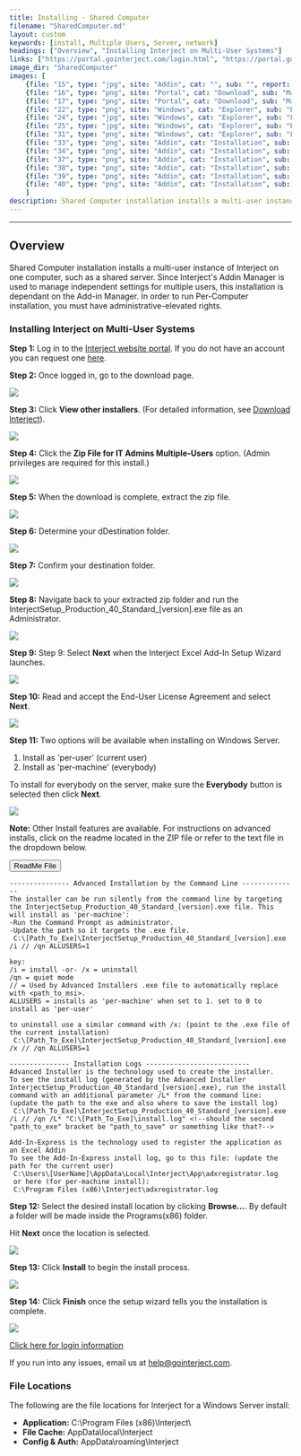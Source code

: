 ```yaml
---
title: Installing - Shared Computer
filename: "SharedComputer.md"
layout: custom
keywords: [install, Multiple Users, Server, network]
headings: ["Overview", "Installing Interject on Multi-User Systems"]
links: ["https://portal.gointerject.com/login.html", "https://portal.gointerject.com/invite.html?mode=create", "/wPortal/DownloadInterject.html", "https://docs.gointerject.com/wAbout/Logging-In.html", "mailto:help@gointerject.com"]
image_dir: "SharedComputer"
images: [
    {file: "15", type: "jpg", site: "Addin", cat: "", sub: "", report: "", ribbon: "", config: ""}, 
    {file: "16", type: "png", site: "Portal", cat: "Download", sub: "Main", report: "", ribbon: "", config: ""}, 
    {file: "17", type: "png", site: "Portal", cat: "Download", sub: "Main", report: "", ribbon: "", config: ""}, 
    {file: "22", type: "png", site: "Windows", cat: "Explorer", sub: "Extract All", report: "", ribbon: "", config: ""}, 
    {file: "24", type: "jpg", site: "Windows", cat: "Explorer", sub: "Folder", report: "", ribbon: "", config: ""}, 
    {file: "25", type: "jpg", site: "Windows", cat: "Explorer", sub: "Extract", report: "", ribbon: "", config: ""}, 
    {file: "31", type: "png", site: "Windows", cat: "Explorer", sub: "Folder", report: "", ribbon: "", config: ""}, 
    {file: "33", type: "png", site: "Addin", cat: "Installation", sub: "Setup Wizard", report: "", ribbon: "", config: ""}, 
    {file: "34", type: "png", site: "Addin", cat: "Installation", sub: "Installation Type", report: "", ribbon: "", config: ""}, 
    {file: "37", type: "png", site: "Addin", cat: "Installation", sub: "End-User License Agreement", report: "", ribbon: "", config: ""}, 
    {file: "38", type: "png", site: "Addin", cat: "Installation", sub: "Select Installation Folder", report: "", ribbon: "", config: ""}, 
    {file: "39", type: "png", site: "Addin", cat: "Installation", sub: "Ready to Install", report: "", ribbon: "", config: ""}, 
    {file: "40", type: "png", site: "Addin", cat: "Installation", sub: "Completed Install", report: "", ribbon: "", config: ""}
    ]
description: Shared Computer installation installs a multi-user instance of Interject on one computer, such as a shared server. Since Interject's Addin Manager is used to manage independent settings for multiple users, this installation is dependant on the Add-in Manager. In order to run Per-Computer installation, you must have administrative-elevated rights.
---
```

* * *

## Overview

Shared Computer installation installs a multi-user instance of Interject on one computer, such as a shared server. Since Interject's Addin Manager is used to manage independent settings for multiple users, this installation is dependant on the Add-in Manager. In order to run Per-Computer installation, you must have administrative-elevated rights.

### Installing Interject on Multi-User Systems

**Step 1:** Log in to the [Interject website portal](https://portal.gointerject.com/login.html). If you do not have an account you can request one [here](https://portal.gointerject.com/invite.html?mode=create).

**Step 2:** Once logged in, go to the download page.

![](/images/SharedComputer/15.jpg)
<br>

**Step 3:** Click **View other installers**. (For detailed information, see [Download Interject](/wPortal/DownloadInterject.html)).

![](/images/SharedComputer/16.png)
<br>

**Step 4:** Click the **Zip File for IT Admins Multiple-Users** option. (Admin privileges are required for this install.)

![](/images/SharedComputer/17.png)
<br>

**Step 5:** When the download is complete, extract the zip file. 

![](/images/SharedComputer/22.png)
<br>

**Step 6:** Determine your dDestination folder.

![](/images/SharedComputer/24.jpg)
<br>

**Step 7:** Confirm your destination folder.

![](/images/SharedComputer/25.jpg)
<br>

**Step 8:** Navigate back to your extracted zip folder and run the InterjectSetup_Production_40_Standard_\[version\].exe file as an Administrator.

![](/images/SharedComputer/31.png)
<br>

**Step 9:** Step 9: Select **Next** when the Interject Excel Add-In Setup Wizard launches.

![](/images/SharedComputer/33.png)
<br>

**Step 10:** Read and accept the End-User License Agreement and select **Next**.

![](/images/SharedComputer/34.png)
<br>

**Step 11:** Two options will be available when installing on Windows Server.

1. Install as 'per-user' (current user)
2. Install as 'per-machine' (everybody)

To install for everybody on the server, make sure the **Everybody** button is selected then click **Next**.

![](/images/SharedComputer/37.png)
<br>

**Note:** Other Install features are available. For instructions on advanced installs, click on the readme located in the ZIP file or refer to the text file in the dropdown below.

<button class="collapsible">ReadMe File</button>
<div markdown="1" class="panel">

```
--------------- Advanced Installation by the Command Line --------------
The installer can be run silently from the command line by targeting the InterjectSetup_Production_40_Standard_[version].exe file. This will install as 'per-machine':
-Run the Command Prompt as administrator.
-Update the path so it targets the .exe file.
 C:\[Path_To_Exe]\InterjectSetup_Production_40_Standard_[version].exe /i // /qn ALLUSERS=1

key:
/i = install -or- /x = uninstall
/qn = quiet mode
// = Used by Advanced Installers .exe file to automatically replace with <path_to_msi>.
ALLUSERS = installs as 'per-machine' when set to 1. set to 0 to install as 'per-user'

to uninstall use a similar command with /x: (point to the .exe file of the current installation)
 C:\[Path_To_Exe]\InterjectSetup_Production_40_Standard_[version].exe /x // /qn ALLUSERS=1

--------------- Installation Logs --------------------------
Advanced Installer is the technology used to create the installer.
To see the install log (generated by the Advanced Installer InterjectSetup_Production_40_Standard_[version].exe), run the install command with an additional parameter /L* from the command line:
(update the path to the exe and also where to save the install log)
 C:\[Path_To_Exe]\InterjectSetup_Production_40_Standard_[version].exe /i // /qn /L* "C:\[Path_To_Exe]\install.log" <!--should the second "path_to_exe" bracket be "path_to_save" or something like that?-->

Add-In-Express is the technology used to register the application as an Excel Addin
To see the Add-In-Express install log, go to this file: (update the path for the current user)
 C:\Users\[UserName]\AppData\Local\Interject\App\adxregistrator.log
 or here (for per-machine install):
 C:\Program Files (x86)\Interject\adxregistrator.log
```

</div>

**Step 12:** Select the desired install location by clicking **Browse...**. By default a folder will be made inside the Programs(x86) folder.

Hit **Next** once the location is selected.

![](/images/SharedComputer/38.png)
<br>

**Step 13:** Click **Install** to begin the install process.

![](/images/SharedComputer/39.png)
<br>

**Step 14:** Click **Finish** once the setup wizard tells you the installation is complete.

![](/images/SharedComputer/40.png)
<br>

[Click here for login information](/wAbout/Logging-In.html)

If you run into any issues, email us at [help@gointerject.com](mailto:help@gointerject.com).

### File Locations

The following are the file locations for Interject for a Windows Server install:

- **Application:** C:\Program Files (x86)\Interject\
- **File Cache:** AppData\local\Interject
- **Config & Auth:** AppData\roaming\Interject
